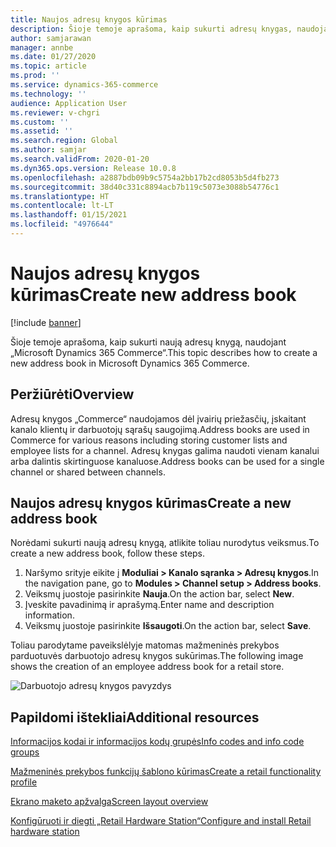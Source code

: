 ```yaml
---
title: Naujos adresų knygos kūrimas
description: Šioje temoje aprašoma, kaip sukurti adresų knygas, naudojant „Microsoft Dynamics 365 Commerce“.
author: samjarawan
manager: annbe
ms.date: 01/27/2020
ms.topic: article
ms.prod: ''
ms.service: dynamics-365-commerce
ms.technology: ''
audience: Application User
ms.reviewer: v-chgri
ms.custom: ''
ms.assetid: ''
ms.search.region: Global
ms.author: samjar
ms.search.validFrom: 2020-01-20
ms.dyn365.ops.version: Release 10.0.8
ms.openlocfilehash: a2887bdb09b9c5754a2bb17b2cd8053b5d4fb273
ms.sourcegitcommit: 38d40c331c8894acb7b119c5073e3088b54776c1
ms.translationtype: HT
ms.contentlocale: lt-LT
ms.lasthandoff: 01/15/2021
ms.locfileid: "4976644"
---
```

# <a name="create-new-address-book"></a><span data-ttu-id="2529f-103">Naujos adresų knygos kūrimas</span><span class="sxs-lookup"><span data-stu-id="2529f-103">Create new address book</span></span>


[!include [banner](includes/banner.md)]

<span data-ttu-id="2529f-104">Šioje temoje aprašoma, kaip sukurti naują adresų knygą, naudojant „Microsoft Dynamics 365 Commerce“.</span><span class="sxs-lookup"><span data-stu-id="2529f-104">This topic describes how to create a new address book in Microsoft Dynamics 365 Commerce.</span></span>

## <a name="overview"></a><span data-ttu-id="2529f-105">Peržiūrėti</span><span class="sxs-lookup"><span data-stu-id="2529f-105">Overview</span></span>

<span data-ttu-id="2529f-106">Adresų knygos „Commerce“ naudojamos dėl įvairių priežasčių, įskaitant kanalo klientų ir darbuotojų sąrašų saugojimą.</span><span class="sxs-lookup"><span data-stu-id="2529f-106">Address books are used in Commerce for various reasons including storing customer lists and employee lists for a channel.</span></span> <span data-ttu-id="2529f-107">Adresų knygas galima naudoti vienam kanalui arba dalintis skirtinguose kanaluose.</span><span class="sxs-lookup"><span data-stu-id="2529f-107">Address books can be used for a single channel or shared between channels.</span></span>

## <a name="create-a-new-address-book"></a><span data-ttu-id="2529f-108">Naujos adresų knygos kūrimas</span><span class="sxs-lookup"><span data-stu-id="2529f-108">Create a new address book</span></span>

<span data-ttu-id="2529f-109">Norėdami sukurti naują adresų knygą, atlikite toliau nurodytus veiksmus.</span><span class="sxs-lookup"><span data-stu-id="2529f-109">To create a new address book, follow these steps.</span></span>
 
1. <span data-ttu-id="2529f-110">Naršymo srityje eikite į **Moduliai \> Kanalo sąranka \> Adresų knygos**.</span><span class="sxs-lookup"><span data-stu-id="2529f-110">In the navigation pane, go to **Modules \> Channel setup \> Address books**.</span></span>
1. <span data-ttu-id="2529f-111">Veiksmų juostoje pasirinkite **Nauja**.</span><span class="sxs-lookup"><span data-stu-id="2529f-111">On the action bar, select **New**.</span></span>
1. <span data-ttu-id="2529f-112">Įveskite pavadinimą ir aprašymą.</span><span class="sxs-lookup"><span data-stu-id="2529f-112">Enter name and description information.</span></span>
1. <span data-ttu-id="2529f-113">Veiksmų juostoje pasirinkite **Išsaugoti**.</span><span class="sxs-lookup"><span data-stu-id="2529f-113">On the action bar, select **Save**.</span></span>

<span data-ttu-id="2529f-114">Toliau parodytame paveikslėlyje matomas mažmeninės prekybos parduotuvės darbuotojo adresų knygos sukūrimas.</span><span class="sxs-lookup"><span data-stu-id="2529f-114">The following image shows the creation of an employee address book for a retail store.</span></span>

![Darbuotojo adresų knygos pavyzdys](media/address-books.png)

## <a name="additional-resources"></a><span data-ttu-id="2529f-116">Papildomi ištekliai</span><span class="sxs-lookup"><span data-stu-id="2529f-116">Additional resources</span></span>

[<span data-ttu-id="2529f-117">Informacijos kodai ir informacijos kodų grupės</span><span class="sxs-lookup"><span data-stu-id="2529f-117">Info codes and info code groups</span></span>](info-codes-retail.md)           

[<span data-ttu-id="2529f-118">Mažmeninės prekybos funkcijų šablono kūrimas</span><span class="sxs-lookup"><span data-stu-id="2529f-118">Create a retail functionality profile</span></span>](retail-functionality-profile.md)      

[<span data-ttu-id="2529f-119">Ekrano maketo apžvalga</span><span class="sxs-lookup"><span data-stu-id="2529f-119">Screen layout overview</span></span>](pos-screen-layouts.md)       

[<span data-ttu-id="2529f-120">Konfigūruoti ir diegti „Retail Hardware Station“</span><span class="sxs-lookup"><span data-stu-id="2529f-120">Configure and install Retail hardware station</span></span>](retail-hardware-station-configuration-installation.md)  
